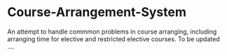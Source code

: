 # Course-Arrangement-System
An attempt to handle commmon problems in course arranging, including arranging time for elective and restricted elective courses.
To be updated ....

